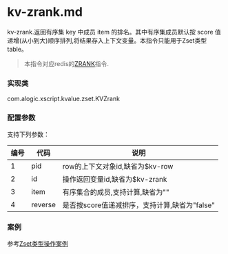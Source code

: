 kv-zrank.md
=======

kv-zrank.返回有序集 key 中成员 item 的排名。其中有序集成员默认按 score 值递增(从小到大)顺序排列,将结果存入上下文变量。本指令只能用于Zset类型table。

> 本指令对应redis的[ZRANK](http://redis.io/commands/zrank)指令.

### 实现类

com.alogic.xscript.kvalue.zset.KVZrank

### 配置参数

支持下列参数：

| 编号 | 代码 | 说明 |
| ---- | ---- | ---- |
| 1 | pid | row的上下文对象id,缺省为$kv-row |
| 2 | id | 操作返回变量id,缺省为$kv-zrank |
| 3 | item | 有序集合的成员,支持计算,缺省为"" |
| 4 | reverse | 是否按score值递减排序，支持计算,缺省为"false"|

### 案例

参考[Zset类型操作案例](case.zset.md)